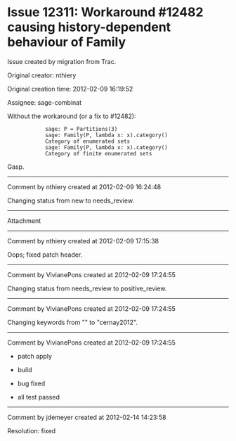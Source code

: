 # Issue 12311: Workaround #12482 causing history-dependent behaviour of Family

Issue created by migration from Trac.

Original creator: nthiery

Original creation time: 2012-02-09 16:19:52

Assignee: sage-combinat

Without the workaround (or a fix to #12482):

```
            sage: P = Partitions(3)
            sage: Family(P, lambda x: x).category()
            Category of enumerated sets
            sage: Family(P, lambda x: x).category()
            Category of finite enumerated sets
```


Gasp.


---

Comment by nthiery created at 2012-02-09 16:24:48

Changing status from new to needs_review.


---

Attachment


---

Comment by nthiery created at 2012-02-09 17:15:38

Oops; fixed patch header.


---

Comment by VivianePons created at 2012-02-09 17:24:55

Changing status from needs_review to positive_review.


---

Comment by VivianePons created at 2012-02-09 17:24:55

Changing keywords from "" to "cernay2012".


---

Comment by VivianePons created at 2012-02-09 17:24:55

- patch apply 

- build 

- bug fixed 

- all test passed


---

Comment by jdemeyer created at 2012-02-14 14:23:58

Resolution: fixed
